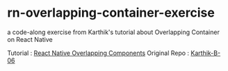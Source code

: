 # rn-overlapping-container-exercise
a code-along exercise from Karthik's tutorial about Overlapping Container on React Native

Tutorial : [React Native Overlapping Components](https://medium.com/practicaldesign/react-native-overlapping-components-15c46af94872)
Original Repo : [Karthik-B-06](https://github.com/Karthik-B-06/RNOverlappingContainers)
